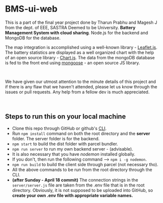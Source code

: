 # BMS-ui-web

This is a part of the final year project done by Tharun
Prabhu and Magesh J from the dept. of EEE, SASTRA Deemed to be
University. **Battery Management System with cloud sharing**. Node.js for the
backend and MongoDB for the database. 

The map integration is
accomplished using a well-known library - [Leaflet.js](https://leafletjs.com/). The battery
statistics are displayed as a well organized chart with the help of an
open source library - [Chart.js](https://www.chartjs.org/). The data from the mongoDB database is
fed to the front end using [mongoose](https://www.npmjs.com/package/mongoose) - an open source JS library.

<br>

We have given our utmost attention to the minute details of this project and if there is any flaw that we haven't attended, please let us know through the issues or pull requests. Any help from a fellow dev is much appreciated.

<br>

## Steps to run this on your local machine

- Clone this repo through GitHub or github's [CLI](https://github.com/cli/cli).	
- Run `npm install` command on both the root directory and the **server** folder. The server folder is for the backend.
- `npm start` to build the dist folder with parcel bundler.
- `npm run server` to run my own backend server - (advisable).
- It is also necessary that you have *nodemon* installed globally.
- If you don't, then run the following command --> `npm i -g nodemon`.
- `npm run build` to build the client side through parcel (not necessary tho).
- All the above commands to be run from the root directory through the CLI.
- **(after Sunday - April 18 commit)** The connection strings in the `server/server.js` file are taken from the .env file that is in the root directory. Obviously, it is not supposed to be uploaded into GitHub, so **create your own .env file with appropriate variable names.**